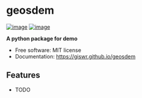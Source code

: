 # geosdem


[![image](https://img.shields.io/pypi/v/geosdem.svg)](https://pypi.python.org/pypi/geosdem)
[![image](https://img.shields.io/conda/vn/conda-forge/geosdem.svg)](https://anaconda.org/conda-forge/geosdem)


**A python package for demo**


-   Free software: MIT license
-   Documentation: https://giswr.github.io/geosdem
    

## Features

-   TODO
